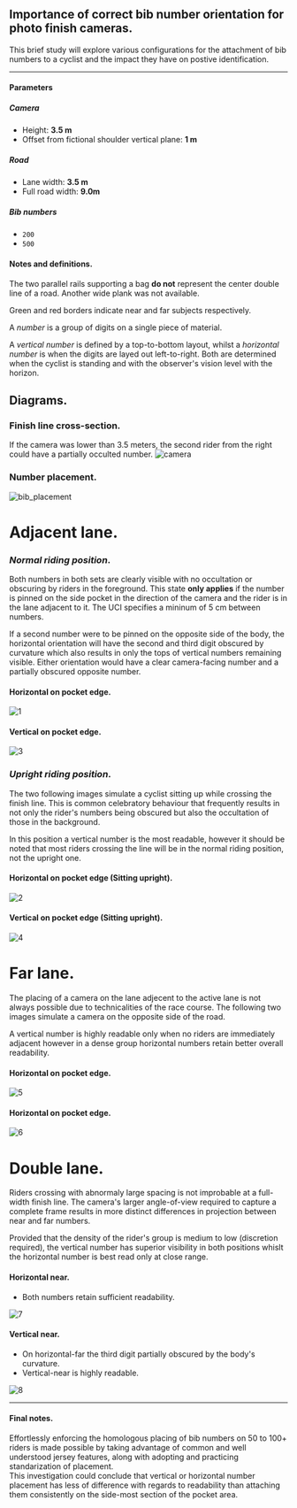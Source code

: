 ## Importance of correct bib number orientation for photo finish cameras.

This brief study will explore various configurations for the attachment of bib numbers to a cyclist and the impact they have on postive identification.

--- 
#### Parameters
##### Camera
* Height: **3.5 m**  
* Offset from fictional shoulder vertical plane: **1 m**

##### Road
* Lane width: **3.5 m**  
* Full road width: **9.0m**

##### Bib numbers
* `200`
* `500`

#### Notes and definitions.
The two parallel rails supporting a bag **do not** represent the center double line of a road. Another wide plank was not available.  

Green and red borders indicate near and far subjects respectively.

A *number* is a group of digits on a single piece of material.

A *vertical number* is defined by a top-to-bottom layout, whilst a *horizontal number* is when the digits are layed out left-to-right. Both are determined when the cyclist is standing and with the observer's vision level with the horizon.

## Diagrams.
### Finish line cross-section.
If the camera was lower than 3.5 meters, the second rider from the right could have a partially occulted number.
![camera](diagram.png)

### Number placement.
![bib_placement](number_placement.png)

# Adjacent lane.

### *Normal riding position*.
Both numbers in both sets are clearly visible with no occultation or obscuring by riders in the foreground. This state **only applies** if the number is pinned on the side pocket in the direction of the camera and the rider is in the lane adjacent to it. The UCI specifies a mininum of 5 cm between numbers.

If a second number were to be pinned on the opposite side of the body, the horizontal orientation will have the second and third digit obscured by curvature which also results in only the tops of vertical numbers remaining visible. Either orientation would have a clear camera-facing number and a partially obscured opposite number.


#### Horizontal on pocket edge.


![1](1.png)

#### Vertical on pocket edge.
![3](3.png)

### *Upright riding position*.
The two following images simulate a cyclist sitting up while crossing the finish line. This is common celebratory behaviour that frequently results in not only the rider's numbers being obscured but also the occultation of those in the background.

In this position a vertical number is the most readable, however it should be noted that most riders crossing the line will be in the normal riding position, not the upright one.

#### Horizontal on pocket edge (Sitting upright).
![2](2.png)


#### Vertical on pocket edge (Sitting upright).
![4](4.png)


# Far lane.
The placing of a camera on the lane adjecent to the active lane is not always possible due to technicalities of the race course. The following two images simulate a camera on the opposite side of the road.

A vertical number is highly readable only when no riders are immediately adjacent however in a dense group horizontal numbers retain better overall readability.

#### Horizontal on pocket edge.
![5](5.png)

#### Horizontal on pocket edge.
![6](6.png)


# Double lane.
Riders crossing with abnormaly large spacing is not improbable at a full-width finish line. The camera's larger angle-of-view required to capture a complete frame results in more distinct differences in projection between near and far numbers.

Provided that the density of the rider's group is medium to low (discretion required), the vertical number has superior visibility in both positions whislt the horizontal number is best read only at close range.

#### Horizontal near.
* Both numbers retain sufficient readability.  
  
![7](7.png)


#### Vertical near.
* On horizontal-far the third digit partially obscured by the body's curvature.
* Vertical-near is highly readable.

![8](8.png)

---
#### Final notes.
Effortlessly enforcing the homologous placing of bib numbers on 50 to 100+ riders is made possible by taking advantage of common and well understood jersey features, along with adopting and practicing standarization of placement.  
This investigation could conclude that vertical or horizontal number placement has less of difference with regards to readability than attaching them consistently on the side-most section of the pocket area.

